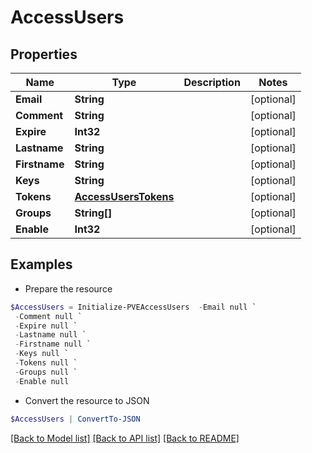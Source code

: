 # AccessUsers
## Properties

Name | Type | Description | Notes
------------ | ------------- | ------------- | -------------
**Email** | **String** |  | [optional] 
**Comment** | **String** |  | [optional] 
**Expire** | **Int32** |  | [optional] 
**Lastname** | **String** |  | [optional] 
**Firstname** | **String** |  | [optional] 
**Keys** | **String** |  | [optional] 
**Tokens** | [**AccessUsersTokens**](AccessUsersTokens.md) |  | [optional] 
**Groups** | **String[]** |  | [optional] 
**Enable** | **Int32** |  | [optional] 

## Examples

- Prepare the resource
```powershell
$AccessUsers = Initialize-PVEAccessUsers  -Email null `
 -Comment null `
 -Expire null `
 -Lastname null `
 -Firstname null `
 -Keys null `
 -Tokens null `
 -Groups null `
 -Enable null
```

- Convert the resource to JSON
```powershell
$AccessUsers | ConvertTo-JSON
```

[[Back to Model list]](../README.md#documentation-for-models) [[Back to API list]](../README.md#documentation-for-api-endpoints) [[Back to README]](../README.md)

